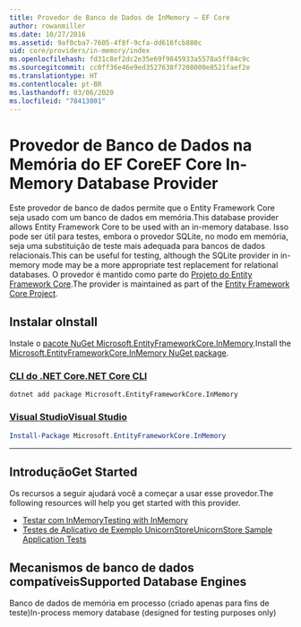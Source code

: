 ```yaml
---
title: Provedor de Banco de Dados de InMemory – EF Core
author: rowanmiller
ms.date: 10/27/2016
ms.assetid: 9af0cba7-7605-4f8f-9cfa-dd616fcb880c
uid: core/providers/in-memory/index
ms.openlocfilehash: fd31c8ef2dc2e35e69f9845933a5578a5ff84c9c
ms.sourcegitcommit: cc0ff36e46e9ed3527638f7208000e8521faef2e
ms.translationtype: HT
ms.contentlocale: pt-BR
ms.lasthandoff: 03/06/2020
ms.locfileid: "78413001"
---
```

# <a name="ef-core-in-memory-database-provider"></a><span data-ttu-id="9cb99-102">Provedor de Banco de Dados na Memória do EF Core</span><span class="sxs-lookup"><span data-stu-id="9cb99-102">EF Core In-Memory Database Provider</span></span>

<span data-ttu-id="9cb99-103">Este provedor de banco de dados permite que o Entity Framework Core seja usado com um banco de dados em memória.</span><span class="sxs-lookup"><span data-stu-id="9cb99-103">This database provider allows Entity Framework Core to be used with an in-memory database.</span></span> <span data-ttu-id="9cb99-104">Isso pode ser útil para testes, embora o provedor SQLite, no modo em memória, seja uma substituição de teste mais adequada para bancos de dados relacionais.</span><span class="sxs-lookup"><span data-stu-id="9cb99-104">This can be useful for testing, although the SQLite provider in in-memory mode may be a more appropriate test replacement for relational databases.</span></span> <span data-ttu-id="9cb99-105">O provedor é mantido como parte do [Projeto do Entity Framework Core](https://github.com/aspnet/EntityFrameworkCore).</span><span class="sxs-lookup"><span data-stu-id="9cb99-105">The provider is maintained as part of the [Entity Framework Core Project](https://github.com/aspnet/EntityFrameworkCore).</span></span>

## <a name="install"></a><span data-ttu-id="9cb99-106">Instalar o</span><span class="sxs-lookup"><span data-stu-id="9cb99-106">Install</span></span>

<span data-ttu-id="9cb99-107">Instale o [pacote NuGet Microsoft.EntityFrameworkCore.InMemory](https://www.nuget.org/packages/Microsoft.EntityFrameworkCore.InMemory/).</span><span class="sxs-lookup"><span data-stu-id="9cb99-107">Install the [Microsoft.EntityFrameworkCore.InMemory NuGet package](https://www.nuget.org/packages/Microsoft.EntityFrameworkCore.InMemory/).</span></span>

### <a name="net-core-cli"></a>[<span data-ttu-id="9cb99-108">CLI do .NET Core</span><span class="sxs-lookup"><span data-stu-id="9cb99-108">.NET Core CLI</span></span>](#tab/dotnet-core-cli)

```dotnetcli
dotnet add package Microsoft.EntityFrameworkCore.InMemory
```

### <a name="visual-studio"></a>[<span data-ttu-id="9cb99-109">Visual Studio</span><span class="sxs-lookup"><span data-stu-id="9cb99-109">Visual Studio</span></span>](#tab/vs)

``` powershell
Install-Package Microsoft.EntityFrameworkCore.InMemory
```

***

## <a name="get-started"></a><span data-ttu-id="9cb99-110">Introdução</span><span class="sxs-lookup"><span data-stu-id="9cb99-110">Get Started</span></span>

<span data-ttu-id="9cb99-111">Os recursos a seguir ajudará você a começar a usar esse provedor.</span><span class="sxs-lookup"><span data-stu-id="9cb99-111">The following resources will help you get started with this provider.</span></span>

* [<span data-ttu-id="9cb99-112">Testar com InMemory</span><span class="sxs-lookup"><span data-stu-id="9cb99-112">Testing with InMemory</span></span>](../../miscellaneous/testing/in-memory.md)
* [<span data-ttu-id="9cb99-113">Testes de Aplicativo de Exemplo UnicornStore</span><span class="sxs-lookup"><span data-stu-id="9cb99-113">UnicornStore Sample Application Tests</span></span>](https://github.com/rowanmiller/UnicornStore/blob/master/UnicornStore/src/UnicornStore.Tests/Controllers/ShippingControllerTests.cs)

## <a name="supported-database-engines"></a><span data-ttu-id="9cb99-114">Mecanismos de banco de dados compatíveis</span><span class="sxs-lookup"><span data-stu-id="9cb99-114">Supported Database Engines</span></span>

<span data-ttu-id="9cb99-115">Banco de dados de memória em processo (criado apenas para fins de teste)</span><span class="sxs-lookup"><span data-stu-id="9cb99-115">In-process memory database (designed for testing purposes only)</span></span>
